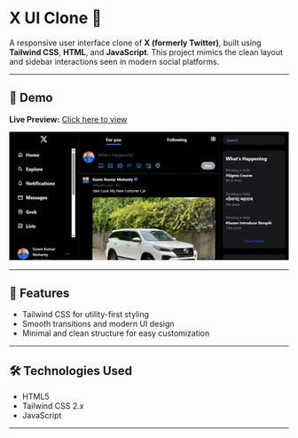 # X UI Clone 🎨

A responsive user interface clone of **X (formerly Twitter)**, built using **Tailwind CSS**, **HTML**, and **JavaScript**. This project mimics the clean layout and sidebar interactions seen in modern social platforms.

---

## 🚀 Demo

**Live Preview:** [Click here to view](https://your-live-demo-link.com)

![Screenshot - Desktop](/Screenshot%202025-08-03%20205944.png)

---

## 📱 Features

- Tailwind CSS for utility-first styling
- Smooth transitions and modern UI design
- Minimal and clean structure for easy customization

---

## 🛠️ Technologies Used

- HTML5  
- Tailwind CSS 2.x  
- JavaScript 

---

